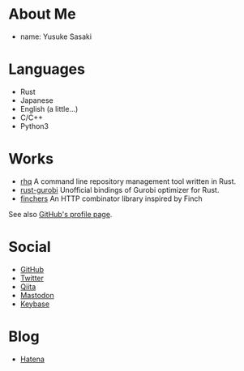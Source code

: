 # About Me
* name: Yusuke Sasaki

# Languages
* Rust
* Japanese
* English (a little...)
* C/C++
* Python3

# Works
* [rhq](https://github.com/ubnt-intrepid/rhq)
  A command line repository management tool written in Rust.
* [rust-gurobi](https://github.com/ubnt-intrepid/rust-gurobi)
  Unofficial bindings of Gurobi optimizer for Rust.
* [finchers](https://github.com/finchers-rs/finchers)
  An HTTP combinator library inspired by Finch

See also [GitHub's profile page](https://github.com/ubnt-intrepid).

# Social
* [GitHub](https://github.com/ubnt-intrepid)
* [Twitter](https://twitter.com/ubntintrepid)
* [Qiita](http://qiita.com/ubnt_intrepid)
* [Mastodon](https://mstdn.maud.io/@ubnt_intrepid)
* [Keybase](https://keybase.io/ubnt_intrepid)

# Blog
* [Hatena](http://ubnt-intrepid.hatenablog.com)

